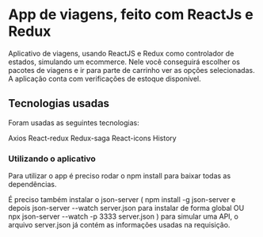 # App de viagens, feito com ReactJs e Redux

Aplicativo de viagens, usando ReactJS e Redux como controlador de estados, simulando um ecommerce. 
Nele você conseguirá escolher os pacotes de viagens e ir para parte de carrinho ver as opções selecionadas. 
A aplicação conta com verificações de estoque disponível.

## Tecnologias usadas

Foram usadas as seguintes tecnologias:

Axios
React-redux
Redux-saga
React-icons
History


### Utilizando o aplicativo

Para utilizar o app é preciso rodar o npm install para baixar todas as dependências.

É preciso também instalar o json-server 
( npm install -g json-server e depois json-server --watch server.json para instalar de forma global OU npx json-server --watch -p 3333 server.json )
para simular uma API, o arquivo server.json já contém as informações usadas na requisição.

